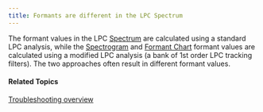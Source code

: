 ```yaml
---
title: Formants are different in the LPC Spectrum
---
```


The formant values in the LPC [Spectrum](../user-interface/menus/graphs/types/spectrum) are calculated using a standard LPC analysis, while the [Spectrogram](../user-interface/menus/graphs/types/spectrogram) and [Formant Chart](../user-interface/menus/graphs/types/formant-charts) formant values are calculated using a modified LPC analysis (a bank of 1st order LPC tracking filters). The two approaches often result in different formant values.

#### **Related Topics**
[Troubleshooting overview](overview)
